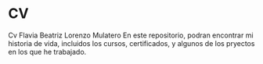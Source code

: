 # CV
Cv Flavia Beatriz Lorenzo Mulatero
En este repositorio, podran encontrar mi historia de vida, incluidos los cursos, certificados, y algunos de los pryectos en los que he trabajado.
